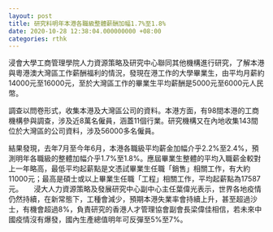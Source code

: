 ```yaml
---
layout: post
title: 研究料明年本港各職級整體薪酬加幅1.7%至1.8%
date: 2020-10-28 12:38:04.000000000 +08:00
categories: rthk
---
```


浸會大學工商管理學院人力資源策略及研究中心聯同其他機構進行研究，了解本港與粵港澳大灣區工作薪酬福利的情況，發現在港工作的大學畢業生，由平均月薪約14000元至16000元，至於大灣區工作的畢業生平均薪酬是5000元至6000元人民幣。

調查以問卷形式，收集本港及大灣區公司的資料。本港方面，有98間本港的工商機構參與調查，涉及近8萬名僱員，涵蓋11個行業。研究機構又在內地收集143間位於大灣區的公司資料，涉及56000多名僱員。

結果發現，去年7月至今年6月，本港各職級平均薪金加幅介乎2.2%至2.4%，預測明年各職級的整體加幅介乎1.7%至1.8%。應屆畢業生整體的平均入職薪金較對上一年略高，最低平均起薪點是文憑試畢業生任職「銷售」相關工作，有大約11000元；最高是碩士或以上畢業生任職「工程」相關工作，平均起薪點為17587元。
　
浸大人力資源策略及發展研究中心副中心主任葉偉光表示，世界各地疫情仍然持續，在新常態下，工種會減少，預期本港失業率會持續上升，甚至超過沙士，有機會超過8%，負責研究的香港人才管理協會副會長梁偉佳相信，若未來中國疫情沒有爆發，國內生產總值明年可反彈至5%至7%。

